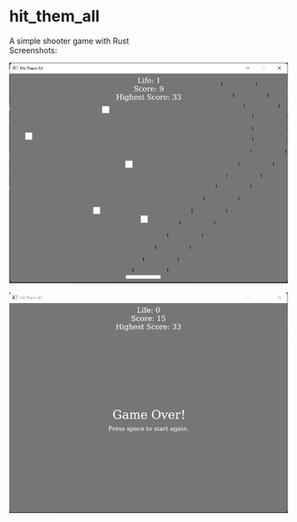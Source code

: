 # hit_them_all
A simple shooter game with Rust  
Screenshots:  

![Game Play Screenshot](images/screenshot_game_play.png "Game Play Screenshot")

![Game Over View Screenshot](images/screenshot_game_over.png "Game Over View Screenshot")